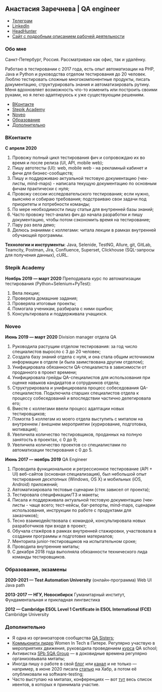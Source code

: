 ## Анастасия Заречнева | QA engineer

 - [Телеграм](https://t.me/aozherelyeva)
 - [LinkedIn](https://www.linkedin.com/in/aozherelyeva/)
 - [HeadHunter](https://spb.hh.ru/resume/4a837f62ff074ec1c50039ed1f65724b7a6431)
 - [Сайт с подробным описанием рабочей
   деятельности](https://qanastasiya.netlify.app/)
   

###  Обо мне

Санкт-Петербург, Россия. Рассматриваю как офис, так и удалёнку.

Работаю в тестировании с 2017 года, есть опыт автоматизации на PHP, Java и Python и руководства отделом тестирования до 20 человек. Люблю тестировать сложные многокомпонентные продукты, писать документацию, структурировать знания и автоматизировать рутину. Меня вдохновляет возможность что-то изменить или построить своими руками, но я легко адаптируюсь к уже существующим решениям.

- [ВКонтакте](#вконтакте)
- [Stepik Academy](#stepik-academy)
- [Noveo](#noveo)
 - [Образование](#образование-экзамены)
 - [Дополнительно](#дополнительно)

### ВКонтакте
**С апреля 2020**
1. Провожу полный цикл тестирования фич и сопровождаю их во время и после релиза (UI, API, mobile web);  
2. Пишу автотесты (UI): web, mobile web - на рекламный кабинет и фичи для бизнес-сообществ;  
3. Пишу и поддерживаю актуальной тестовую документацию (чек-листы, mind-maps) - написала текущую документацию по основным фичам практически с нуля;  
4. Провожу сессии исследовательского тестирования; если нужно, выясняю и собираю требования; подстраиваю свои задачи под приоритеты и потребности команды;  
5. По мере необходимости пишу статьи для внутренней базы знаний;  
6. Часто провожу тест-анализ фич до начала разработки и пишу документацию, чтобы потом сэкономить время на тестирование;  
7. Пару раз вела демо;  
8. Делюсь знаниями с коллегами: читала лекции в рамках внутренней обучающей программы.  
  
**Технологии и инструменты**: Java, Selenide, TestNG, Allure, git, GitLab, Teamcity, Postman, Jira, Confluence, Superset, Clickhouse (SQL-запросы для получения данных), cURL.

### Stepik Academy
**Ноябрь 2019 — март 2020**
Преподавала курс по автоматизации тестирования (Python+Selenium+PyTest):  
1. Вела лекции;  
2. Проверяла домашние задания;  
3. Проверяла итоговые проекты;  
4. Помогала ученикам, разбирала с ними ошибки;  
5. Консультировала и поддерживала учащихся.

### Noveo
**Июнь  2019 — март  2020**
Division manager отдела QA
1. Руководила растущим отделом тестирования: за год число специалистов выросло с 3 до 20 человек;  
2. Создала базу знаний отдела с нуля, и она стала общим источником информации в отделе (и была заимствована другим отделом);  
3. Унифицировала обязанности QA-специалиста в зависимости от проданного в проект времени;  
4. Унифицировала грейды QA-специалистов для использования при оценке навыков кандидатов и сотрудников отдела;  
5. Структурировала и унифицировала процесс собеседования QA-специалистов. Подключила старших специалистов отдела к процессу собеседований и впоследствии частично делегировала его;  
6. Вместе с коллегами ввели процесс адаптации новых тестировщиков;  
7. Помогла 5 коллегам из моего отдела выступить с митапом на внутреннем / внешнем мероприятии (курирование, подготовка, мотивация);  
8. Увеличила количество тестировщиков, проданных на полную занятость в проектах, с 0 до 9;  
9. Увеличила количество проектов со специалистами по автоматизации тестирования с 0 до 5.

**Июнь  2017 — ноябрь  2019**
QA Engineer
1. Проводила функциональное и регрессионное тестирование (API + UI) веб-сайтов (основная специализация), был небольшой опыт тестирования десктопных (Windows, OS X) и мобильных (iOS, Android) приложений;  
2. Автоматизировала тестовые сценарии (стек зависел от проекта);  
3. Тестировала спецификации/ТЗ и макеты;  
4. Писала и поддерживала актуальной тестовую документацию (чек-листы - чаще всего; тест-кейсы, баг-репорты, mind-maps, сценарии использования, инструкции по работе с продуктами для заказчиков);  
5. Тесно взаимодействовала с командой, консультировала новых разработчиков при входе в проект;  
6. Обучала стажёров в рамках внутренней стажировки, участвовала в создании программы и подготовке материалов;  
7. Менторила junior-тестировщиков на испытательном сроке;  
7. Проводила внутренние митапы;  
9. С декабря 2018 года выполняла обязанности технического лида команды тестировщиков.


### Образование, экзамены
**2020-2021 — Test Automation University** (онлайн-программа)
Web UI Java path

**2013-2017 — НГУ, Новосибирск**
Гуманитарный институт, Фундаментальная и прикладная лингвистика
  
**2012 — Cambridge ESOL Level 1 Certificate in ESOL International (FCE)**
Cambridge University

### Дополнительно

 - Я одна из организаторов сообщества [QA Sisters](https://sites.google.com/view/qasisters);
 - [Коммьюнити лидер](http://women-in-tech.org/ru) Women In Tech в Питере. Регулярно участвую в мероприятиях движения, руководила проведением [курса](https://stepik.org/course/73926) QA school;
 - Активистка [SPb SQA Group](https://t.me/spbsqa) — в доковидные времена регулярно организовывала митапы;
 - Иногда пишу о работе в свой [блог](https://teletype.in/@qa_nastasiya) или [канал](https://t.me/test_pass) и не только — например, в июне 2020 писала [статью](https://habr.com/ru/company/jugru/blog/506048/) на Хабр, а потом её опубликовали на software-testing;
 - Часто выступаю на митапах, конференциях — вот [тут](https://qanastasiya.netlify.app/events.html) весь список ивентов, в которых я принимала участие.
